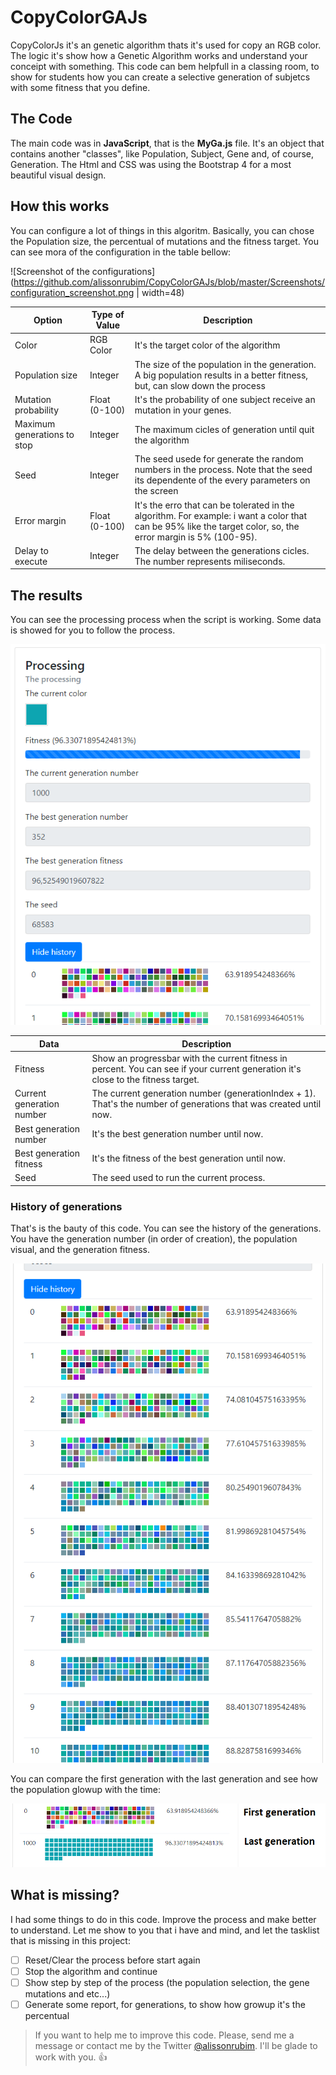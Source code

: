 # CopyColorGAJs
CopyColorJs it's an genetic algorithm thats it's used for copy an RGB color. The logic it's show how a Genetic Algorithm works and understand your conceipt with something. This code can bem helpfull in a classing room, to show for students how you can create a selective generation of subjetcs with some fitness that you define.

## The Code
The main code was in **JavaScript**, that is the **MyGa.js** file. It's an object that contains another "classes", like Population, Subject, Gene and, of course, Generation.
The Html and CSS was using the Bootstrap 4 for a most beautiful visual design.

## How this works
You can configure a lot of things in this algoritm. Basically, you can chose the Population size, the percentual of mutations and the fitness target. You can see mora of the configuration in the table bellow:

![Screenshot of the configurations](https://github.com/alissonrubim/CopyColorGAJs/blob/master/Screenshots/configuration_screenshot.png | width=48)

Option | Type of Value | Description
------------ | ------------- | ------------
Color | RGB Color | It's the target color of the algorithm
Population size | Integer | The size of the population in the generation. A big population results in a better fitness, but, can slow down the process 
Mutation probability | Float (0-100) | It's the probability of one subject receive an mutation in your genes.
Maximum generations to stop | Integer | The maximum cicles of generation until quit the algorithm
Seed | Integer | The seed usede for generate the random numbers in the process. Note that the seed its dependente of the every parameters on the screen 
Error margin | Float (0-100) | It's the erro that can be tolerated in the algorithm. For example: i want a color that can be 95% like the target color, so, the error margin is 5% (100-95).
Delay to execute | Integer | The delay between the generations cicles. The number represents miliseconds. 

## The results
You can see the processing process when the script is working. Some data is showed for you to follow the process.

![Screenshot of the configurations](https://github.com/alissonrubim/CopyColorGAJs/blob/master/Screenshots/result_screenshot.png)

Data | Description
------------ | -------------
Fitness | Show an progressbar with the current fitness in percent. You can see if your current generation it's close to the fitness target.
Current generation number | The current generation number (generationIndex + 1). That's the number of generations that was created until now.
Best generation number | It's the best generation number until now.
Best generation fitness | It's the fitness of the best generation until now.
Seed | The seed used to run the current process.

### History of generations
That's is the bauty of this code. You can see the history of the generations. You have the generation number (in order of creation), the population visual, and the generation fitness.

![Screenshot of the configurations](https://github.com/alissonrubim/CopyColorGAJs/blob/master/Screenshots/history_screenshot.png)

You can compare the first generation with the last generation and see how the population glowup with the time:

![Screenshot of the configurations](https://github.com/alissonrubim/CopyColorGAJs/blob/master/Screenshots/first_vs_last_screenshot.png)

## What is missing?
I had some things to do in this code. Improve the process and make better to understand. Let me show to you that i have and mind, and let the tasklist that is missing in this project:

- [ ] Reset/Clear the process before start again
- [ ] Stop the algorithm and continue
- [ ] Show step by step of the process (the population selection, the gene mutations and etc...)
- [ ] Generate some report, for generations, to show how growup it's the percentual

> If you want to help me to improve this code. Please, send me a message or contact me by the Twitter [@alissonrubim](http://twitter.com/alissonrubim). I'll be glade to work with you. :+1:
